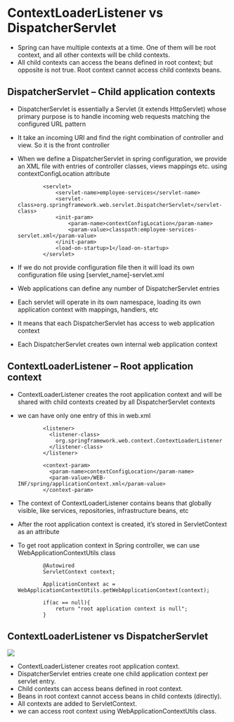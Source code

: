 #	ContextLoaderListener vs DispatcherServlet


-	Spring can have multiple contexts at a time. One of them will be root context, and all other contexts will be child contexts.
-	All child contexts can access the beans defined in root context; but opposite is not true. Root context cannot access child contexts beans.


##	DispatcherServlet – Child application contexts


-	DispatcherServlet is essentially a Servlet (it extends HttpServlet) whose primary purpose is to handle incoming web requests matching the configured URL pattern
-	It take an incoming URI and find the right combination of controller and view. So it is the front controller
-	When we define a DispatcherServlet in spring configuration, we provide an XML file with entries of controller classes, views mappings etc. using contextConfigLocation attribute


				<servlet>
					<servlet-name>employee-services</servlet-name>
					<servlet-class>org.springframework.web.servlet.DispatcherServlet</servlet-class>
					<init-param>
						<param-name>contextConfigLocation</param-name>
						<param-value>classpath:employee-services-servlet.xml</param-value>
					</init-param>
					<load-on-startup>1</load-on-startup>
				</servlet>
				
-	If we do not provide configuration file then it will load its own configuration file using [servlet_name]-servlet.xml
-	Web applications can define any number of DispatcherServlet entries
-	Each servlet will operate in its own namespace, loading its own application context with mappings, handlers, etc
-	It means that each DispatcherServlet has access to web application context
-	Each DispatcherServlet creates own internal web application context

##	ContextLoaderListener – Root application context

-	ContextLoaderListener creates the root application context and will be shared with child contexts created by all DispatcherServlet contexts
-	we can have only one entry of this in web.xml


				<listener>
				  <listener-class>
					org.springframework.web.context.ContextLoaderListener
				  </listener-class>
				</listener>
				  
				<context-param>
				  <param-name>contextConfigLocation</param-name>
				  <param-value>/WEB-INF/spring/applicationContext.xml</param-value>
				</context-param>
				
-	The context of ContextLoaderListener contains beans that globally visible, like services, repositories, infrastructure beans, etc
-	After the root application context is created, it’s stored in ServletContext as an attribute
-	To get root application context in Spring controller, we can use WebApplicationContextUtils class


				@Autowired
				ServletContext context;
				 
				ApplicationContext ac = WebApplicationContextUtils.getWebApplicationContext(context);
				 
				if(ac == null){
					return "root application context is null";
				}    


##	ContextLoaderListener vs DispatcherServlet
![](https://cdn1.howtodoinjava.com/wp-content/uploads/2018/05/ContextLoaderListener-vs-DispatcherServlet.png)


-	ContextLoaderListener creates root application context.
-	DispatcherServlet entries create one child application context per servlet entry.
-	Child contexts can access beans defined in root context.
-	Beans in root context cannot access beans in child contexts (directly).
-	All contexts are added to ServletContext.
-	we can access root context using WebApplicationContextUtils class.